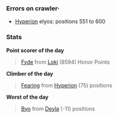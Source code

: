 ### Errors on crawler·
- [Hyperion](/#/ranking/Hyperion) elyos: positions 551 to 600


### Stats

**Point scorer of the day**
>[Fyde](/#/character/Loki/565188) from [Loki](/#/ranking/Loki)  (8594) Honor Points


**Climber of the day**
>[Fearing](/#/character/Hyperion/834658) from [Hyperion](/#/ranking/Hyperion)  (75) positions


**Worst of the day**
>[Byo](/#/character/Deyla/288911) from [Deyla](/#/ranking/Deyla)  (-11) positions


